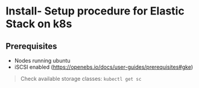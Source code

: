 # Install- Setup procedure for Elastic Stack on k8s

## Prerequisites

- Nodes running ubuntu
- iSCSI enabled (<https://openebs.io/docs/user-guides/prerequisites#gke>)

> Check available storage classes: `kubectl get sc`
